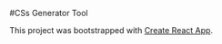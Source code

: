#CSs Generator Tool

This project was bootstrapped with [Create React App](https://github.com/facebook/create-react-app).